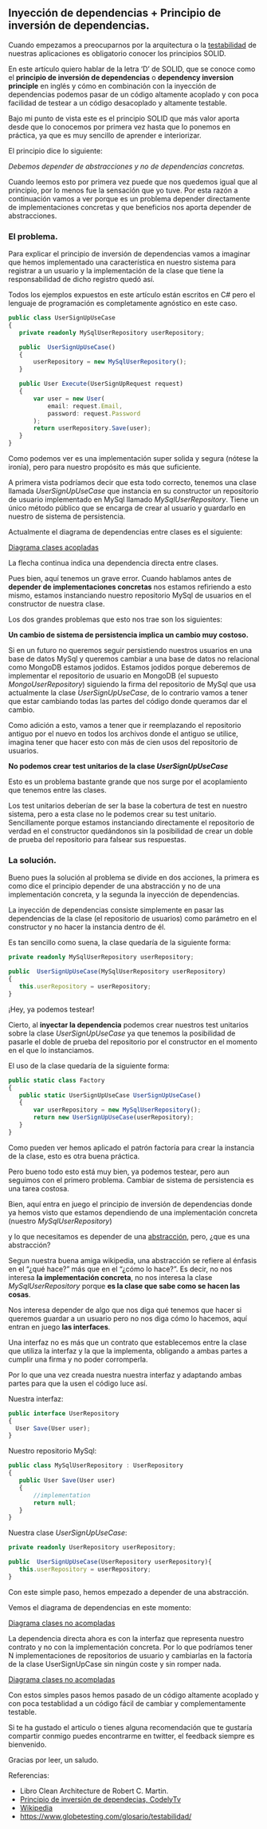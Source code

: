 ## Inyección de dependencias + Principio de inversión de dependencias.

Cuando empezamos a preocuparnos por la arquitectura o la [testabilidad](https://www.globetesting.com/glosario/testabilidad/) de nuestras aplicaciones es obligatorio conocer los principios SOLID.

En este artículo quiero hablar de la letra ‘D’ de SOLID, que se conoce como el **principio de inversión de dependencias** o **dependency inversion principle** en inglés y cómo en combinación con la inyección de dependencias podemos pasar de un código altamente acoplado y con poca facilidad de testear a un código desacoplado y altamente testable.

Bajo mi punto de vista este es el principio SOLID que más valor aporta desde que lo conocemos por primera vez hasta que lo ponemos en práctica, ya que es muy sencillo de aprender e interiorizar.

El principio dice lo siguiente:

_Debemos depender de abstracciones y no de dependencias concretas._

Cuando leemos esto por primera vez puede que nos quedemos igual que al principio, por lo menos fue la sensación que yo tuve. Por esta razón a continuación vamos a ver porque es un problema depender directamente de implementaciones concretas y que beneficios nos aporta depender de abstracciones.

### El problema.
Para explicar el principio de inversión de dependencias vamos a imaginar que hemos implementado una característica en nuestro sistema para registrar a un usuario y la implementación de la clase que tiene la responsabilidad de dicho registro quedó así.

Todos los ejemplos expuestos en este artículo están escritos en C# pero el lenguaje de programación es completamente agnóstico en este caso.

```typescript
public class UserSignUpUseCase
{
   private readonly MySqlUserRepository userRepository;

   public  UserSignUpUseCase()
   {
       userRepository = new MySqlUserRepository();
   }

   public User Execute(UserSignUpRequest request)
   {
       var user = new User(
           email: request.Email, 
           password: request.Password
       );
       return userRepository.Save(user);
   }
}
```

Como podemos ver es una implementación super solida y segura (nótese la ironía), pero para nuestro propósito es más que suficiente.

A primera vista podríamos decir que esta todo correcto, tenemos una clase llamada _UserSignUpUseCase_ que instancia en su constructor un repositorio de usuario implementado en MySql llamado _MySqlUserRepository_. Tiene un único método público que se encarga de crear al usuario y guardarlo en nuestro de sistema de persistencia.

Actualmente el diagrama de dependencias entre clases es el siguiente:

[Diagrama clases acopladas](./images/dip-1.png )

La flecha continua indica una dependencia directa entre clases.

Pues bien, aquí tenemos un grave error. Cuando hablamos antes de **depender de implementaciones concretas** nos estamos refiriendo a esto mismo, estamos instanciando nuestro repositorio MySql de usuarios en el constructor de nuestra clase.

Los dos grandes problemas que esto nos trae son los siguientes:

**Un cambio de sistema de persistencia implica un cambio muy costoso.**

Si en un futuro no queremos seguir persistiendo nuestros usuarios en una base de datos MySql y queremos cambiar a una base de datos no relacional como MongoDB estamos jodidos. Estamos jodidos porque deberemos de implementar el repositorio de usuario en MongoDB (el supuesto _MongoUserRepository_) siguiendo la firma del repositorio de MySql que usa actualmente la clase _UserSignUpUseCase_, de lo contrario vamos a tener que estar cambiando todas las partes del código donde queramos dar el cambio.

Como adición a esto, vamos a tener que ir reemplazando el repositorio antiguo por el nuevo en todos los archivos donde el antiguo se utilice, imagina tener que hacer esto con más de cien usos del repositorio de usuarios.

**No podemos crear test unitarios de la clase _UserSignUpUseCase_**

Esto es un problema bastante grande que nos surge por el acoplamiento que tenemos entre las clases.

Los test unitarios deberían de ser la base la cobertura de test en nuestro sistema, pero a esta clase no le podemos crear su test unitario. Sencillamente porque estamos instanciando directamente el repositorio de verdad en el constructor quedándonos sin la posibilidad de crear un doble de prueba del repositorio para falsear sus respuestas.

### La solución.

Bueno pues la solución al problema se divide en dos acciones, la primera es como dice el principio depender de una abstracción y no de una implementación concreta, y la segunda la inyección de dependencias.

La inyección de dependencias consiste simplemente en pasar las dependencias de la clase (el repositorio de usuarios) como parámetro en el constructor y no hacer la instancia dentro de él.

Es tan sencillo como suena, la clase quedaría de la siguiente forma:

```typescript
private readonly MySqlUserRepository userRepository;

public  UserSignUpUseCase(MySqlUserRepository userRepository)
{
   this.userRepository = userRepository;
}
```

¡Hey, ya podemos testear!

Cierto, al **inyectar la dependencia** podemos crear nuestros test unitarios sobre la clase _UserSignUpUseCase_ ya que tenemos la posibilidad de pasarle el doble de prueba del repositorio por el constructor en el momento en el que lo instanciamos.

El uso de la clase quedaría de la siguiente forma:

```typescript
public static class Factory
{
   public static UserSignUpUseCase UserSignUpUseCase()
   {
       var userRepository = new MySqlUserRepository();
       return new UserSignUpUseCase(userRepository);
   }
}
```

Como pueden ver hemos aplicado el patrón factoría para crear la instancia de la clase, esto es otra buena práctica.

Pero bueno todo esto está muy bien, ya podemos testear, pero aun seguimos con el primero problema. Cambiar de sistema de persistencia es una tarea costosa.

Bien, aquí entra en juego el principio de inversión de dependencias donde ya hemos visto que estamos dependiendo de una implementación concreta (nuestro _MySqlUserRepository_)

y lo que necesitamos es depender de una [abstracción](https://es.wikipedia.org/wiki/Abstracci%C3%B3n_%28inform%C3%A1tica%29), pero, ¿que es una abstracción?

Segun nuestra buena amiga wikipedia, una abstracción se refiere al énfasis en el “¿qué hace?” más que en el “¿cómo lo hace?”. Es decir, no nos interesa **la implementación concreta**, no nos interesa la clase _MySqlUserRepository_ porque **es la clase que sabe como se hacen las cosas**.

Nos interesa depender de algo que nos diga qué tenemos que hacer si queremos guardar a un usuario pero no nos diga cómo lo hacemos, aquí entran en juego **las interfaces**.

Una interfaz no es más que un contrato que establecemos entre la clase que utiliza la interfaz y la que la implementa, obligando a ambas partes a cumplir una firma y no poder corromperla.

Por lo que una vez creada nuestra nuestra interfaz y adaptando ambas partes para que la usen el código luce así.

Nuestra interfaz:
```typescript
public interface UserRepository
{
  User Save(User user);
}
```

Nuestro repositorio MySql:
```typescript
public class MySqlUserRepository : UserRepository
{
   public User Save(User user)
   {
       //implementation
       return null;
   }
}
```

Nuestra clase _UserSignUpUseCase_:
```typescript
private readonly UserRepository userRepository;

public  UserSignUpUseCase(UserRepository userRepository){
   this.userRepository = userRepository;
}
```

Con este simple paso, hemos empezado a depender de una abstracción.

Vemos el diagrama de dependencias en este momento:

[Diagrama clases no acompladas](./images/dip-2.png )

La dependencia directa ahora es con la interfaz que representa nuestro contrato y no con la implementación concreta. Por lo que podríamos tener N implementaciones de repositorios de usuario y cambiarlas en la factoría de la clase UserSignUpCase sin ningún coste y sin romper nada.

[Diagrama clases no acompladas](./images/dip-3.png )

Con estos simples pasos hemos pasado de un código altamente acoplado y con poca testablidad a un código fácil de cambiar y complementamente testable.

Si te ha gustado el articulo o tienes alguna recomendación que te gustaría compartir conmigo puedes encontrarme en twitter, el feedback siempre es bienvenido.

Gracias por leer, un saludo.

Referencias:

- Libro Clean Architecture de Robert C. Martin.
- [Principio de inversión de dependecias, CodelyTv](https://codely.tv/blog/screencasts/solid-principio-inversion-dependencias/)
- [Wikipedia](https://es.wikipedia.org/wiki/Abstracci%C3%B3n_%28inform%C3%A1tica%29)
- [https://www.globetesting.com/glosario/testabilidad/ ](https://www.globetesting.com/glosario/testabilidad/ )